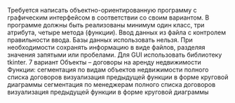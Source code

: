 Требуется написать объектно-ориентированную программу с графическим интерфейсом в соответствии со своим вариантом. 
В программе должны быть реализованы минимум один класс, три атрибута, четыре метода (функции). 
Ввод данных из файла с контролем правильности ввода. 
Базы данных использовать нельзя. При необходимости сохранять информацию в виде файлов, разделяя значения запятыми или пробелами. 
Для GUI использовать библиотеку tkinter.
7 вариант
Объекты – договоры на аренду недвижимости
Функции:	сегментация по видам объектов недвижимости полного списка договоров 
визуализация предыдущей функции в форме круговой диаграммы
сегментация по менеджерам полного списка договоров 
визуализация предыдущей функции в форме круговой диаграммы

